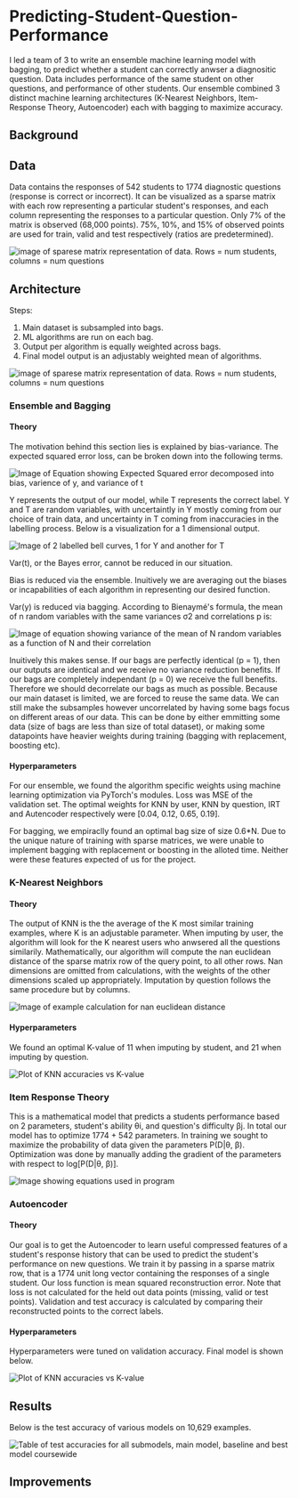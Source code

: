 # Predicting-Student-Question-Performance
I led a team of 3 to write an ensemble machine learning model with bagging, to predict whether a student can correctly anwser a diagnositic question. Data includes performance of the same student on other questions, and performance of other students. Our ensemble combined 3 distinct machine learning architectures (K-Nearest Neighbors, Item-Response Theory, Autoencoder) each with bagging to maximize accuracy. 

## Background


## Data
Data contains the responses of 542 students to 1774 diagnostic questions (response is correct or incorrect). It can be visualized as a sparse matrix with each row representing a particular student's responses, and each column representing the responses to a particular question. Only 7% of the matrix is observed (68,000 points). 75%, 10%, and 15% of observed points are used for train, valid and test respectively (ratios are predetermined). 

![image of sparese matrix representation of data. Rows = num students, columns = num questions](images/sparse_matrix.PNG)

## Architecture
Steps:
1. Main dataset is subsampled into bags.
2. ML algorithms are run on each bag.
3. Output per algorithm is equally weighted across bags.
4. Final model output is an adjustably weighted mean of algorithms.

![image of sparese matrix representation of data. Rows = num students, columns = num questions](images/Architecture.png)

### Ensemble and Bagging

#### Theory
The motivation behind this section lies is explained by bias-variance. The expected squared error loss, can be broken down into the following terms.

![Image of Equation showing Expected Squared error decomposed into bias, varience of y, and variance of t](images/bias_variance.png)

Y represents the output of our model, while T represents the correct label. Y and T are random variables, with uncertaintly in Y mostly coming from our choice of train data, and uncertainty in T coming from inaccuracies in the labelling process. Below is a visualization for a 1 dimensional output.

![Image of 2 labelled bell curves, 1 for Y and another for T](images/bias_variance_plot.png)

Var(t), or the Bayes error, cannot be reduced in our situation.

Bias is reduced via the ensemble. Inuitively we are averaging out the biases or incapabilities of each algorithm in representing our desired function.

Var(y) is reduced via bagging. According to Bienaymé's formula, the mean of n random variables with the same variances σ2 and correlations p is:

![Image of equation showing variance of the mean of N random variables as a function of N and their correlation](images/var_of_mean.PNG)

Inuitively this makes sense. If our bags are perfectly identical (p = 1), then our outputs are identical and we receive no variance reduction benefits. If our bags are completely independant (p = 0) we receive the full benefits. Therefore we should decorrelate our bags as much as possible. Because our main dataset is limited, we are forced to reuse the same data. We can still make the subsamples however uncorrelated by having some bags focus on different areas of our data. This can be done by either emmitting some data (size of bags are less than size of total dataset), or making some datapoints have heavier weights during training (bagging with replacement, boosting etc).

#### Hyperparameters
For our ensemble, we found the algorithm specific weights using machine learning optimization via PyTorch's modules. Loss was MSE of the validation set. The optimal weights for KNN by user, KNN by question, IRT and Autencoder respectively were [0.04, 0.12, 0.65, 0.19]. 

For bagging, we empiraclly found an optimal bag size of size 0.6\*N. Due to the unique nature of training with sparse matrices, we were unable to  implement bagging with replacement or boosting in the alloted time. Neither were these features expected of us for the project.

### K-Nearest Neighbors
#### Theory
The output of KNN is the the average of the K most similar training examples, where K is an adjustable parameter. When imputing by user, the algorithm will look for the K nearest users who anwsered all the questions similarily. Mathematically, our algorithm will compute the nan euclidean distance of the sparse matrix row of the query point, to all other rows. Nan dimensions are omitted from calculations, with the weights of the other dimensions scaled up appropriately. Imputation by question follows the same procedure but by columns.

![Image of example calculation for nan euclidean distance](images/nan_distance.PNG)

#### Hyperparameters
We found an optimal K-value of 11 when imputing by student, and 21 when imputing by question.

![Plot of KNN accuracies vs K-value](images/KNN_optimization.png)

### Item Response Theory
This is a mathematical model that predicts a students performance based on 2 parameters, student's ability θi, and question's difficulty βj. In total our model has to optimize 1774 + 542 parameters. In training we sought to maximize the probability of data given the parameters P(D|θ, β). Optimization was done by manually adding the gradient of the parameters with respect to log[P(D|θ, β)].

![Image showing equations used in program](images/IRT_equations.PNG)

### Autoencoder
#### Theory
Our goal is to get the Autoencoder to learn useful compressed features of a student's response history that can be used to predict the student's performance on new questions. We train it by passing in a sparse matrix row, that is a 1774 unit long vector containing the responses of a single student. Our loss function is mean squared reconstruction error. Note that loss is not calculated for the held out data points (missing, valid or test points). Validation and test accuracy is calculated by comparing their reconstructed points to the correct labels.

#### Hyperparameters
Hyperparameters were tuned on validation accuracy. Final model is shown below.

![Plot of KNN accuracies vs K-value](images/autoencoder.png)

## Results
Below is the test accuracy of various models on 10,629 examples.

![Table of test accuracies for all submodels, main model, baseline and best model coursewide](images/results.png)

## Improvements 
